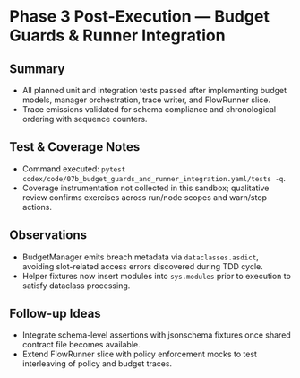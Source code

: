 # Phase 3 Post-Execution — Budget Guards & Runner Integration

## Summary
- All planned unit and integration tests passed after implementing budget models, manager orchestration, trace writer, and FlowRunner slice.
- Trace emissions validated for schema compliance and chronological ordering with sequence counters.

## Test & Coverage Notes
- Command executed: `pytest codex/code/07b_budget_guards_and_runner_integration.yaml/tests -q`.
- Coverage instrumentation not collected in this sandbox; qualitative review confirms exercises across run/node scopes and warn/stop actions.

## Observations
- BudgetManager emits breach metadata via `dataclasses.asdict`, avoiding slot-related access errors discovered during TDD cycle.
- Helper fixtures now insert modules into `sys.modules` prior to execution to satisfy dataclass processing.

## Follow-up Ideas
- Integrate schema-level assertions with jsonschema fixtures once shared contract file becomes available.
- Extend FlowRunner slice with policy enforcement mocks to test interleaving of policy and budget traces.
